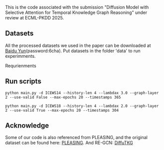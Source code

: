 This is the code associated with the submission "Diffusion Model with Selective Attention for Temporal Knowledge Graph Reasoning" under review at ECML-PKDD 2025.

## Datasets

All the processed datasets we used in the paper can be downloaded at [Baidu Yun](https://pan.baidu.com/s/1Yx3n1tUvQeviKY1OttYP8Q?pwd=6cha)(password:6cha). Put datasets in the folder 'data' to run experimments.


Requrienments


## Run scripts
```{bash}
python main.py -d ICEWS14 --history-len 4 --lambdax 3.0 --graph-layer 2 --use-valid False --max-epochs 20 --timestamps 365
```

```{bash}
python main.py -d ICEWS18 --history-len 4 --lambdax 2.0 --graph-layer 2 --use-valid True --max-epochs 20 --timestamps 304
```


## Acknowledge
Some of our code is also referenced from PLEASING, and the original dataset can be found here: [PLEASING](https://github.com/KcAcoZhang/PLEASING).
And RE-GCN: [DiffuTKG](https://github.com/AONE-NLP/DiffuTKG)
